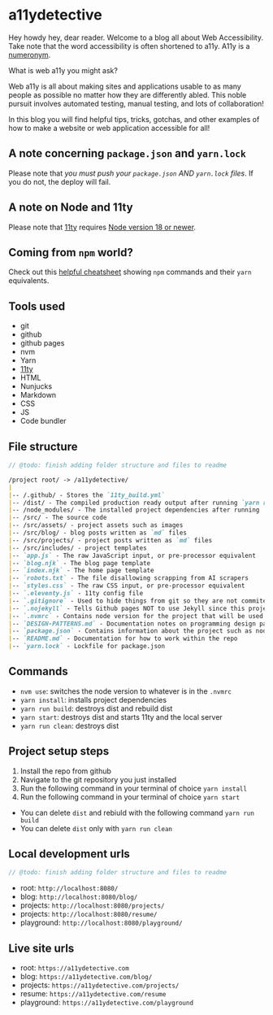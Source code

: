 # a11ydetective

Hey howdy hey, dear reader. Welcome to a blog all about Web Accessibility. Take note that the word accessibility is often shortened to a11y. A11y is a [numeronym](https://www.a11yproject.com/posts/a11y-and-other-numeronyms/).

What is web a11y you might ask?

Web a11y is all about making sites and applications usable to as many people as possible no matter how they are differently abled. This noble pursuit involves automated testing, manual testing, and lots of collaboration!

In this blog you will find helpful tips, tricks, gotchas, and other examples of how to make a website or web application accessible for all!

## A note concerning `package.json` and `yarn.lock`

Please note that *you must push your `package.json` AND `yarn.lock` files*. If you do not, the deploy will fail.

## A note on Node and 11ty

Please note that [11ty](https://www.11ty.dev/#quick-start) requires [Node version 18 or newer](https://nodejs.org/en/about/previous-releases).

## Coming from `npm` world?

Check out this [helpful cheatsheet](https://devhints.io/yarn) showing `npm` commands and their `yarn` equivalents.

## Tools used

- git
- github
- github pages
- nvm
- Yarn
- [11ty](https://11ty.dev/docs/)
- HTML
- Nunjucks
- Markdown
- CSS
- JS
- Code bundler

## File structure

```js
// @todo: finish adding folder structure and files to readme
```

```md
/project root/ -> /a11ydetective/
|
|-- /.github/ - Stores the `11ty_build.yml`
|-- /dist/ - The compiled production ready output after running `yarn run build`
|-- /node_modules/ - The installed project dependencies after running `yarn install`
|-- /src/ - The source code
|-- /src/assets/ - project assets such as images
|-- /src/blog/ - blog posts written as `md` files
|-- /src/projects/ - project posts written as `md` files
|-- /src/includes/ - project templates
|-- `app.js` - The raw JavaScript input, or pre-processor equivalent
|-- `blog.njk` - The blog page template
|-- `index.njk` - The home page template
|-- `robots.txt` - The file disallowing scrapping from AI scrapers
|-- `styles.css` - The raw CSS input, or pre-processor equivalent
|-- `.eleventy.js` - 11ty config file
|-- `.gitignore` - Used to hide things from git so they are not commited to the remote repo
|-- `.nojekyll` - Tells Github pages NOT to use Jekyll since this project will be using 11ty instead
|-- `.nvmrc` - Contains node version for the project that will be used when you run `nvm use`
|-- `DESIGN-PATTERNS.md` - Documentation notes on programming design patterns
|-- `package.json` - Contains information about the project such as node dependencies, build scripts, etc...
|-- `README.md` - Documentation for how to work within the repo
|-- `yarn.lock` - Lockfile for package.json
```

## Commands

- `nvm use`: switches the node version to whatever is in the `.nvmrc`
- `yarn install`: installs project dependencies
- `yarn run build`: destroys dist and rebuild dist
- `yarn start`: destroys dist and starts 11ty and the local server
- `yarn run clean`: destroys dist

## Project setup steps

1. Install the repo from github
2. Navigate to the git repository you just installed
3. Run the following command in your terminal of choice `yarn install`
4. Run the following command in your terminal of choice `yarn start`

- You can delete `dist` and rebiuld with the following command `yarn run build`
- You can delete `dist` only with `yarn run clean`

## Local development urls

```js
// @todo: finish adding folder structure and files to readme
```

- root: `http://localhost:8080/`
- blog: `http://localhost:8080/blog/`
- projects: `http://localhost:8080/projects/`
- projects: `http://localhost:8080/resume/`
- playground: `http://localhost:8080/playground/`

## Live site urls

- root: `https://a11ydetective.com`
- blog: `https://a11ydetective.com/blog/`
- projects: `https://a11ydetective.com/projects/`
- resume: `https://a11ydetective.com/resume`
- playground: `https://a11ydetective.com/playground`
